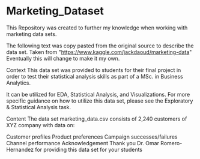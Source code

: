 # Marketing_Dataset
This Repository was created to further my knowledge when working with marketing data sets.

The following text was copy pasted from the original source to describe the data set. Taken from "https://www.kaggle.com/jackdaoud/marketing-data" Eventually this will change to make it my own.

Context
This data set was provided to students for their final project in order to test their statistical analysis skills as part of a MSc. in Business Analytics.

It can be utilized for EDA, Statistical Analysis, and Visualizations. For more specific guidance on how to utilize this data set, please see the Exploratory & Statistical Analysis task.

Content
The data set marketing_data.csv consists of 2,240 customers of XYZ company with data on:

Customer profiles
Product preferences
Campaign successes/failures
Channel performance
Acknowledgement
Thank you Dr. Omar Romero-Hernandez for providing this data set for your students